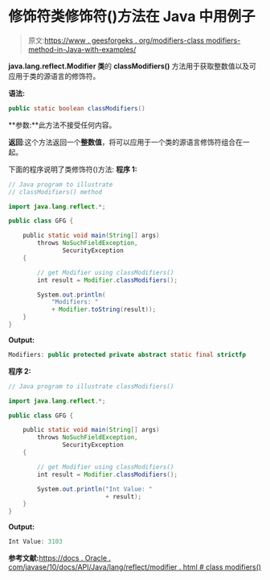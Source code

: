 # 修饰符类修饰符()方法在 Java 中用例子

> 原文:[https://www . geesforgeks . org/modifiers-class modifiers-method-in-Java-with-examples/](https://www.geeksforgeeks.org/modifiers-classmodifiers-method-in-java-with-examples/)

**java.lang.reflect.Modifier 类**的 **classModifiers()** 方法用于获取整数值以及可应用于类的源语言的修饰符。

**语法:**

```java
public static boolean classModifiers()

```

**参数:**此方法不接受任何内容。

**返回**:这个方法返回一个**整数值**，将可以应用于一个类的源语言修饰符组合在一起。

下面的程序说明了类修饰符()方法:
**程序 1:**

```java
// Java program to illustrate
// classModifiers() method

import java.lang.reflect.*;

public class GFG {

    public static void main(String[] args)
        throws NoSuchFieldException,
               SecurityException
    {

        // get Modifier using classModifiers()
        int result = Modifier.classModifiers();

        System.out.println(
            "Modifiers: "
            + Modifier.toString(result));
    }
}
```

**Output:**

```java
Modifiers: public protected private abstract static final strictfp

```

**程序 2:**

```java
// Java program to illustrate classModifiers()

import java.lang.reflect.*;

public class GFG {

    public static void main(String[] args)
        throws NoSuchFieldException,
               SecurityException
    {

        // get Modifier using classModifiers()
        int result = Modifier.classModifiers();

        System.out.println("Int Value: "
                           + result);
    }
}
```

**Output:**

```java
Int Value: 3103

```

**参考文献:**[https://docs . Oracle . com/javase/10/docs/API/Java/lang/reflect/modifier . html # class modifiers()](https://docs.oracle.com/javase/10/docs/api/java/lang/reflect/Modifier.html#classModifiers--)